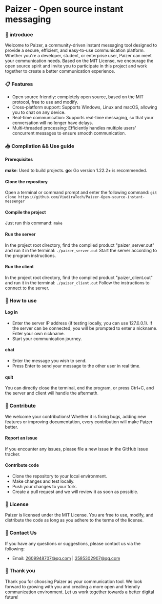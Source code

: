 # Paizer - Open source instant messaging

### 🚀 introduce

Welcome to Paizer, a community-driven instant messaging tool designed to provide a secure, efficient, and easy-to-use communication platform.
Whether you're a developer, student, or enterprise user, Paizer can meet your communication needs. Based on the MIT License, we encourage the open source spirit and invite you to participate in this project and work together to create a better communication experience.

### 📋 Features

* Open source friendly: completely open source, based on the MIT protocol, free to use and modify.
* Cross-platform support: Supports Windows, Linux and macOS, allowing you to chat on any device.
* Real-time communication: Supports real-time messaging, so that your conversation will no longer have delays.
* Multi-threaded processing: Efficiently handles multiple users' concurrent messages to ensure smooth communication.

### 📥 Compilation && Use guide

#### Prerequisites

**make**: Used to build projects.
**go**: Go version 1.22.2+ is recommended.

#### Clone the repository

Open a terminal or command prompt and enter the following command:
`git clone https://github.com/ViudiraTech/Paizer-Open-source-instant-messenger` 

#### Compile the project

Just run this command:
`make`

#### Run the server

In the project root directory, find the compiled product "paizer_server.out" and run it in the terminal:
`./paizer_server.out`
Start the server according to the program instructions.

#### Run the client

In the project root directory, find the compiled product "paizer_client.out" and run it in the terminal:
`./paizer_client.out`
Follow the instructions to connect to the server.

### 🔧 How to use

#### Log in

* Enter the server IP address (if testing locally, you can use 127.0.0.1). If the server can be connected, you will be prompted to enter a nickname. Enter your own nickname.
* Start your communication journey.

#### chat

* Enter the message you wish to send.
* Press Enter to send your message to the other user in real time.

#### quit

You can directly close the terminal, end the program, or press Ctrl+C, and the server and client will handle the aftermath.

### 🤝 Contribute

We welcome your contributions! Whether it is fixing bugs, adding new features or improving documentation, every contribution will make Paizer better.

#### Report an issue

If you encounter any issues, please file a new issue in the GitHub issue tracker.

#### Contribute code

* Clone the repository to your local environment.
* Make changes and test locally.
* Push your changes to your fork.
* Create a pull request and we will review it as soon as possible.

### 📜 License

Paizer is licensed under the MIT License. You are free to use, modify, and distribute the code as long as you adhere to the terms of the license.

### 📝 Contact Us

If you have any questions or suggestions, please contact us via the following:

* Email: 2609948707@qq.com | 3585302907@qq.com

### 🎉 Thank you

Thank you for choosing Paizer as your communication tool. We look forward to growing with you and creating a more open and friendly communication environment.
Let us work together towards a better digital future!
